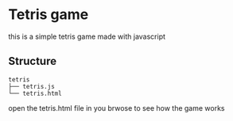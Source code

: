 # Tetris game

this is a simple tetris game made with javascript

## Structure
```shell
tetris
├── tetris.js
└── tetris.html
```
open the tetris.html file in you brwose to see how the game works





  
